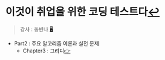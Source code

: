 # 이것이 취업을 위한 코딩 테스트다[↩](../../../)
> 강사 : 동빈나 [🖥](https://github.com/ndb796/python-for-coding-test)

* Part2 : 주요 알고리즘 이론과 실전 문제
    * Chapter3 : 그리디[👉](./2_greedy.md)